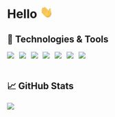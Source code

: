 # Hello <img src="https://github.com/Jaziel-Robin/Jaziel-Robin/blob/main/wave.gif" width="30px">
<!-- My name is Jaziel Robin
<br/> -->
## 🔧 Technologies & Tools
![](https://img.shields.io/badge/OS-Windows-informational?style=flat&color=284682)&nbsp;&nbsp;
![](https://img.shields.io/badge/Editor-Visual&nbsp;Studio&nbsp;Code-informational?style=flat&color=284682)&nbsp;&nbsp;
![](https://img.shields.io/badge/Code-JavaScript-informational?style=flat&color=1f6925)&nbsp;&nbsp;
![](https://img.shields.io/badge/Code-Java-informational?style=flat&color=1f6925)&nbsp;&nbsp;
![](https://img.shields.io/badge/Code-C&ndash;Sharp-informational?style=flat&color=1f6925)&nbsp;&nbsp;
![](https://img.shields.io/badge/Tools-MySQL&nbsp;Workbench-informational?style=flat&color=822828)&nbsp;&nbsp;
![](https://img.shields.io/badge/Tools-pgAdmin-informational?style=flat&color=822828)&nbsp;&nbsp;
</br></br>
## 📈 GitHub Stats
<img align="center" src="https://github-readme-stats.vercel.app/api/top-langs/?username=Jaziel-Robin&theme=dark" height='200px'/>
<!-- &nbsp;<img align="center" src="https://github-readme-stats.vercel.app/api/?username=Jaziel-Robin&theme=dark&show_icons=true" height='200px' />-->

